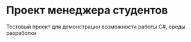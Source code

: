 ﻿# Проект менеджера студентов

Тестовый проект для демонстрации возможности работы C#, среды разработки